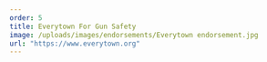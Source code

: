 ```yaml
---
order: 5
title: Everytown For Gun Safety
image: /uploads/images/endorsements/Everytown endorsement.jpg
url: "https://www.everytown.org"
---
```

